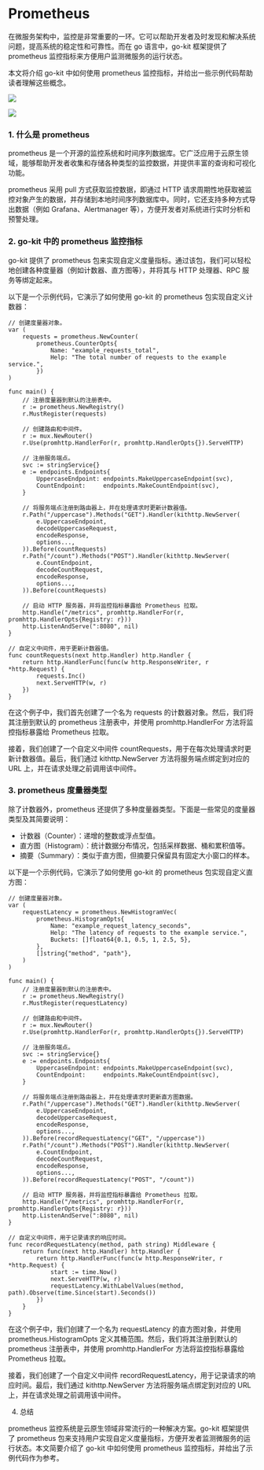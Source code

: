 # Prometheus

在微服务架构中，监控是非常重要的一环。它可以帮助开发者及时发现和解决系统问题，提高系统的稳定性和可靠性。而在 go 语言中，go-kit 框架提供了 prometheus 监控指标来方便用户监测微服务的运行状态。

本文将介绍 go-kit 中如何使用 prometheus 监控指标，并给出一些示例代码帮助读者理解这些概念。

![](./assets/WX20230810-095321@2x.png)

![](./assets/architecture.svg)


### 1. 什么是 prometheus

prometheus 是一个开源的监控系统和时间序列数据库。它广泛应用于云原生领域，能够帮助开发者收集和存储各种类型的监控数据，并提供丰富的查询和可视化功能。

prometheus 采用 pull 方式获取监控数据，即通过 HTTP 请求周期性地获取被监控对象产生的数据，并存储到本地时间序列数据库中。同时，它还支持多种方式导出数据（例如 Grafana、Alertmanager 等），方便开发者对系统进行实时分析和预警处理。

### 2. go-kit 中的 prometheus 监控指标

go-kit 提供了 prometheus 包来实现自定义度量指标。通过该包，我们可以轻松地创建各种度量器（例如计数器、直方图等），并将其与 HTTP 处理器、RPC 服务等绑定起来。

以下是一个示例代码，它演示了如何使用 go-kit 的 prometheus 包实现自定义计数器：

```
// 创建度量器对象。
var (
    requests = prometheus.NewCounter(
        prometheus.CounterOpts{
            Name: "example_requests_total",
            Help: "The total number of requests to the example service.",
        })
)
 
func main() {
    // 注册度量器到默认的注册表中。
    r := prometheus.NewRegistry()
    r.MustRegister(requests)
 
    // 创建路由和中间件。
    r := mux.NewRouter()
    r.Use(promhttp.HandlerFor(r, promhttp.HandlerOpts{}).ServeHTTP)
 
    // 注册服务端点。
    svc := stringService{}
    e := endpoints.Endpoints{
        UppercaseEndpoint: endpoints.MakeUppercaseEndpoint(svc),
        CountEndpoint:     endpoints.MakeCountEndpoint(svc),
    }
 
	// 将服务端点注册到路由器上，并在处理请求时更新计数器值。
	r.Path("/uppercase").Methods("GET").Handler(kithttp.NewServer(
	    e.UppercaseEndpoint,
	    decodeUppercaseRequest,
	    encodeResponse,
	    options...,
	)).Before(countRequests)
	r.Path("/count").Methods("POST").Handler(kithttp.NewServer(
	    e.CountEndpoint,
	    decodeCountRequest,
	    encodeResponse,
	    options...,
	)).Before(countRequests)
 
	// 启动 HTTP 服务器，并将监控指标暴露给 Prometheus 拉取。
	http.Handle("/metrics", promhttp.HandlerFor(r, promhttp.HandlerOpts{Registry: r}))
	http.ListenAndServe(":8080", nil)
}
 
// 自定义中间件，用于更新计数器值。
func countRequests(next http.Handler) http.Handler {
    return http.HandlerFunc(func(w http.ResponseWriter, r *http.Request) {
        requests.Inc()
        next.ServeHTTP(w, r)
    })
}

```

在这个例子中，我们首先创建了一个名为 requests 的计数器对象。然后，我们将其注册到默认的 prometheus 注册表中，并使用 promhttp.HandlerFor 方法将监控指标暴露给 Prometheus 拉取。

接着，我们创建了一个自定义中间件 countRequests，用于在每次处理请求时更新计数器值。最后，我们通过 kithttp.NewServer 方法将服务端点绑定到对应的 URL 上，并在请求处理之前调用该中间件。

### 3. prometheus 度量器类型

除了计数器外，prometheus 还提供了多种度量器类型。下面是一些常见的度量器类型及其简要说明：

* 计数器（Counter）：递增的整数或浮点型值。
* 直方图（Histogram）：统计数据分布情况，包括采样数据、桶和累积值等。
* 摘要（Summary）：类似于直方图，但摘要只保留具有固定大小窗口的样本。

以下是一个示例代码，它演示了如何使用 go-kit 的 prometheus 包实现自定义直方图：

```
// 创建度量器对象。
var (
    requestLatency = prometheus.NewHistogramVec(
        prometheus.HistogramOpts{
            Name: "example_request_latency_seconds",
            Help: "The latency of requests to the example service.",
            Buckets: []float64{0.1, 0.5, 1, 2.5, 5},
        },
        []string{"method", "path"},
    )
)
 
func main() {
    // 注册度量器到默认的注册表中。
    r := prometheus.NewRegistry()
    r.MustRegister(requestLatency)
 
    // 创建路由和中间件。
    r := mux.NewRouter()
    r.Use(promhttp.HandlerFor(r, promhttp.HandlerOpts{}).ServeHTTP)
 
    // 注册服务端点。
    svc := stringService{}
    e := endpoints.Endpoints{
        UppercaseEndpoint: endpoints.MakeUppercaseEndpoint(svc),
        CountEndpoint:     endpoints.MakeCountEndpoint(svc),
    }
 
	// 将服务端点注册到路由器上，并在处理请求时更新直方图数据。
	r.Path("/uppercase").Methods("GET").Handler(kithttp.NewServer(
	    e.UppercaseEndpoint,
	    decodeUppercaseRequest,
	    encodeResponse,
	    options...,
	)).Before(recordRequestLatency("GET", "/uppercase"))
	r.Path("/count").Methods("POST").Handler(kithttp.NewServer(
	    e.CountEndpoint,
	    decodeCountRequest,
	    encodeResponse,
	    options...,
	)).Before(recordRequestLatency("POST", "/count"))
 
	// 启动 HTTP 服务器，并将监控指标暴露给 Prometheus 拉取。
	http.Handle("/metrics", promhttp.HandlerFor(r, promhttp.HandlerOpts{Registry: r}))
	http.ListenAndServe(":8080", nil)
}
 
// 自定义中间件，用于记录请求的响应时间。
func recordRequestLatency(method, path string) Middleware {
    return func(next http.Handler) http.Handler {
        return http.HandlerFunc(func(w http.ResponseWriter, r *http.Request) {
            start := time.Now()
            next.ServeHTTP(w, r)
            requestLatency.WithLabelValues(method, path).Observe(time.Since(start).Seconds())
        })
    }
}
```

在这个例子中，我们创建了一个名为 requestLatency 的直方图对象，并使用 prometheus.HistogramOpts 定义其桶范围。然后，我们将其注册到默认的 prometheus 注册表中，并使用 promhttp.HandlerFor 方法将监控指标暴露给 Prometheus 拉取。

接着，我们创建了一个自定义中间件 recordRequestLatency，用于记录请求的响应时间。最后，我们通过 kithttp.NewServer 方法将服务端点绑定到对应的 URL 上，并在请求处理之前调用该中间件。

4. 总结

prometheus 监控系统是云原生领域非常流行的一种解决方案。go-kit 框架提供了 prometheus 包来支持用户实现自定义度量指标，方便开发者监测微服务的运行状态。本文简要介绍了 go-kit 中如何使用 prometheus 监控指标，并给出了示例代码作为参考。